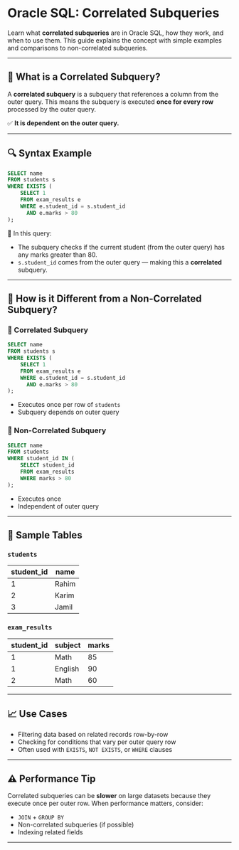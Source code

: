 # Oracle SQL: Correlated Subqueries

Learn what **correlated subqueries** are in Oracle SQL, how they work, and when to use them. This guide explains the concept with simple examples and comparisons to non-correlated subqueries.

---

## 📌 What is a Correlated Subquery?

A **correlated subquery** is a subquery that references a column from the outer query. This means the subquery is executed **once for every row** processed by the outer query.

✅ **It is dependent on the outer query.**

---

## 🔍 Syntax Example

```sql
SELECT name
FROM students s
WHERE EXISTS (
    SELECT 1
    FROM exam_results e
    WHERE e.student_id = s.student_id
      AND e.marks > 80
);
```

📘 In this query:
- The subquery checks if the current student (from the outer query) has any marks greater than 80.
- `s.student_id` comes from the outer query — making this a **correlated** subquery.

---

## 🧠 How is it Different from a Non-Correlated Subquery?

### 🔁 Correlated Subquery

```sql
SELECT name
FROM students s
WHERE EXISTS (
    SELECT 1
    FROM exam_results e
    WHERE e.student_id = s.student_id
      AND e.marks > 80
);
```

- Executes once per row of `students`
- Subquery depends on outer query

### 🔁 Non-Correlated Subquery

```sql
SELECT name
FROM students
WHERE student_id IN (
    SELECT student_id
    FROM exam_results
    WHERE marks > 80
);
```

- Executes once
- Independent of outer query

---

## 📂 Sample Tables

### `students`

| student_id | name  |
|------------|-------|
| 1          | Rahim |
| 2          | Karim |
| 3          | Jamil |

### `exam_results`

| student_id | subject | marks |
|------------|---------|-------|
| 1          | Math    | 85    |
| 1          | English | 90    |
| 2          | Math    | 60    |

---

## 📈 Use Cases

- Filtering data based on related records row-by-row
- Checking for conditions that vary per outer query row
- Often used with `EXISTS`, `NOT EXISTS`, or `WHERE` clauses

---

## ⚠️ Performance Tip

Correlated subqueries can be **slower** on large datasets because they execute once per outer row. When performance matters, consider:
- `JOIN` + `GROUP BY`
- Non-correlated subqueries (if possible)
- Indexing related fields

---
